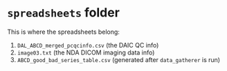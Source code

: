 # `spreadsheets` folder

This is where the spreadsheets belong:

1. `DAL_ABCD_merged_pcqcinfo.csv` (the DAIC QC info)
1. `image03.txt` (the NDA DICOM imaging data info)
1. `ABCD_good_bad_series_table.csv` (generated after `data_gatherer` is run)
